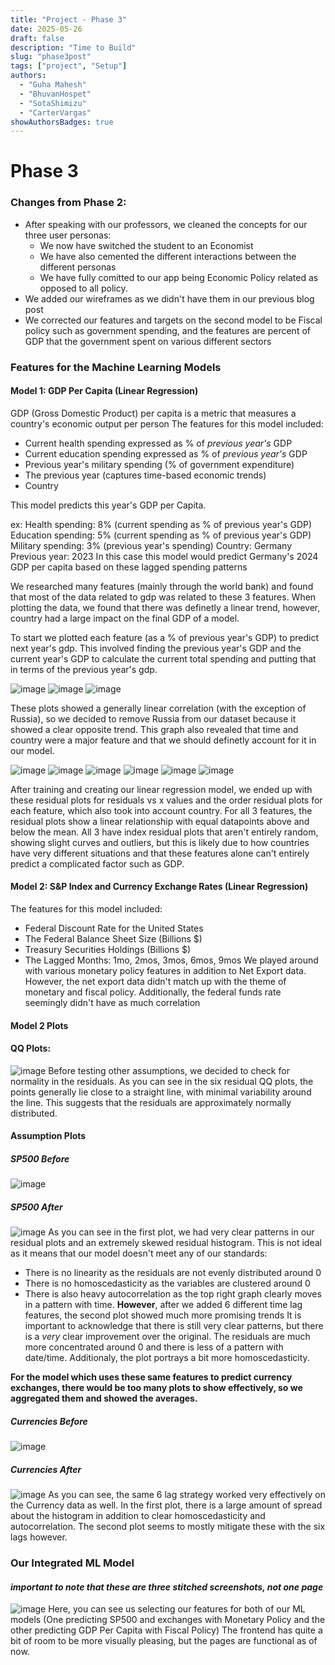 ```yaml
---
title: "Project - Phase 3"
date: 2025-05-26
draft: false
description: "Time to Build"
slug: "phase3post"
tags: ["project", "Setup"]
authors:
  - "Guha Mahesh"
  - "BhuvanHospet"
  - "SotaShimizu"
  - "CarterVargas"
showAuthorsBadges: true
---
```


# Phase 3

### Changes from Phase 2:

- After speaking with our professors, we cleaned the concepts for our three user personas:
    - We now have switched the student to an Economist
    - We have also cemented the different interactions between the different personas
    - We have fully comitted to our app being Economic Policy related as opposed to all policy.
- We added our wireframes as we didn't have them in our previous blog post
- We corrected our features and targets on the second model to be Fiscal policy such as government spending, and the features are percent of GDP that the government spent on various different sectors


### Features for the Machine Learning Models

#### Model 1: GDP Per Capita (Linear Regression)

GDP (Gross Domestic Product) per capita is a metric that measures a country's economic output per person
The features for this model included:
- Current health spending expressed as % of *previous year's* GDP
- Current education spending expressed as % of *previous year's* GDP
- Previous year's military spending (% of government expenditure)
- The previous year (captures time-based economic trends)
- Country

This model predicts this year's GDP per Capita. 

ex: Health spending: 8% (current spending as % of previous year's GDP)
Education spending: 5% (current spending as % of previous year's GDP)
Military spending: 3% (previous year's spending)
Country: Germany
Previous year: 2023
In this case this model would predict Germany's 2024 GDP per capita based on these lagged spending patterns

We researched many features (mainly through the world bank) and found that most of the data related to gdp
was related to these 3 features. When plotting the data, we found that there was definetly a linear trend, however, country had a large impact on the final GDP of a model.

To start we plotted each feature (as a % of previous year's GDP) to predict next year's gdp. This involved finding the previous year's GDP and the current year's GDP to calculate the current total spending and putting that in terms of the previous year's gdp.

![image](https://i.ibb.co/v6P8jLvF/Screenshot-2025-06-05-at-11-49-30-PM.png)
![image](https://i.ibb.co/pBbHVLjG/Screenshot-2025-06-05-at-11-49-45-PM.png)
![image](https://i.ibb.co/rGnqvdh4/Screenshot-2025-06-05-at-11-49-56-PM.png)

These plots showed a generally linear correlation (with the exception of Russia), so we decided to remove Russia from our dataset because it showed a clear opposite trend. This graph also revealed that time and country were a major feature and that we should definetly account for it in our model.


![image](https://i.ibb.co/j1kw59G/Screenshot-2025-06-06-at-12-54-00-AM.png)
![image](https://i.ibb.co/j9MnRXRC/Screenshot-2025-06-06-at-12-55-16-AM.png)
![image](https://i.ibb.co/nqX1d0WS/Screenshot-2025-06-06-at-12-55-28-AM.png)
![image](https://i.ibb.co/n8CJfh1F/Screenshot-2025-06-06-at-12-55-43-AM.png)
![image](https://i.ibb.co/W426qPRc/Screenshot-2025-06-06-at-12-55-56-AM.png)
![image](https://i.ibb.co/k2LnNh1H/Screenshot-2025-06-06-at-12-56-08-AM.png)

After training and creating our linear regression model, we ended up with these residual plots for residuals vs x values and the order residual plots for each feature, which also took into account country. For all 3 features, the residual plots show a linear relationship with equal datapoints above and below the mean. All 3 have index residual plots that aren't entirely random, showing slight curves and outliers, but this is likely due to how countries have very different situations and that these features alone can't entirely predict a complicated factor such as GDP.

#### Model 2: S&P Index and Currency Exchange Rates (Linear Regression)
The features for this model included:
- Federal Discount Rate for the United States
- The Federal Balance Sheet Size (Billions $)
- Treasury Securities Holdings (Billions $)
- The Lagged Months: 1mo, 2mos, 3mos, 6mos, 9mos
We played around with various monetary policy features in addition to Net Export data. However, the net export data didn't match up with the theme of monetary and fiscal policy. Additionally, the federal funds rate seemingly didn't have as much correlation



#### Model 2 Plots

#### QQ Plots:
![image](https://i.ibb.co/spdZ8JRx/Screenshot-2025-06-04-at-10-40-37-PM.png)
Before testing other assumptions, we decided to check for normality in the residuals. As you can see in the six residual QQ plots, the points generally lie close to a straight line, with minimal variability around the line. This suggests that the residuals are approximately normally distributed.

#### Assumption Plots
##### SP500 Before
![image](https://i.ibb.co/6RNxngw7/Screenshot-2025-06-05-at-8-38-59-PM.png)
##### SP500 After
![image](https://i.ibb.co/Hf4JkP1L/Screenshot-2025-06-05-at-8-39-04-PM.png)
As you can see in the first plot, we had very clear patterns in our residual plots and an extremely skewed residual histogram. This is not ideal as it means that our model doesn't meet any of our standards:
- There is no linearity as the residuals are not evenly distributed around 0
- There is no homoscedasticity as the variables are clustered around 0
- There is also heavy autocorrelation as the top right graph clearly moves in a pattern with time.
**However**, after we added 6 different time lag features, the second plot showed much more promising trends
It is important to acknowledge that there is still very clear patterns, but there is a *very* clear improvement over the original. The residuals are much more concentrated around 0 and there is less of a pattern with date/time. Additionaly, the plot portrays a bit more homoscedasticity.

**For the model which uses these same features to predict currency exchanges, there would be too many plots to show effectively, so we aggregated them and showed the averages.**
##### Currencies Before
![image](https://i.ibb.co/nsmvR9Sy/Screenshot-2025-06-05-at-8-38-52-PM.png)
##### Currencies After
![image](https://i.ibb.co/P7BcW3T/Screenshot-2025-06-05-at-8-38-44-PM.png)
 As you can see, the same 6 lag strategy worked very effectively on the Currency data as well. In the first plot, there is a large amount of spread about the histogram in addition to clear homoscedasticity and autocorrelation. The second plot seems to mostly mitigate these with the six lags however.


### Our Integrated ML Model
#### *important to note that these are three stitched screenshots, not one page*
![image](https://i.ibb.co/ycgMLzGY/Screenshot-2025-06-05-at-8-51-35-PM.png)
Here, you can see us selecting our features for both of our ML models (One predicting SP500 and exchanges with Monetary Policy and the other predicting GDP Per Capita with Fiscal Policy)
The frontend has quite a bit of room to be more visually pleasing, but the pages are functional as of now.

